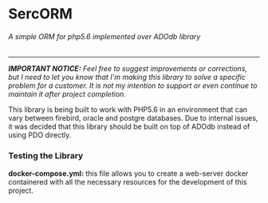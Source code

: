 # SercORM
###### A simple ORM for php5.6 implemented over ADOdb library
___

_**IMPORTANT NOTICE:** Feel free to suggest improvements or corrections, but I need to 
let you know that I'm making this library to solve a specific problem for a customer. 
It is not my intention to support or even continue to maintain it after project 
completion._

This library is being built to work with PHP5.6 in an environment that can vary between 
firebird, oracle and postgre databases. Due to internal issues, it was decided that 
this library should be built on top of ADOdb instead of using PDO directly.

### Testing the Library

**docker-compose.yml:** this file allows you to create a web-server docker containered 
with all the necessary resources for the development of this project.

